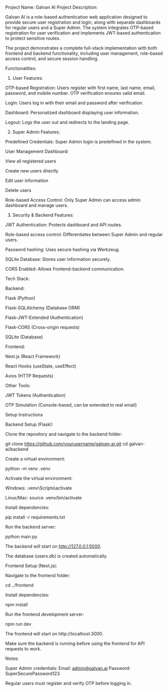 Project Name: Galvan AI
Project Description:

Galvan AI is a role-based authentication web application designed to provide secure user registration and login, along with separate dashboards for regular users and a Super Admin. The system integrates OTP-based registration for user verification and implements JWT-based authentication to protect sensitive routes.

The project demonstrates a complete full-stack implementation with both frontend and backend functionality, including user management, role-based access control, and secure session handling.

Functionalities:

1. User Features:

OTP-based Registration: Users register with first name, last name, email, password, and mobile number. OTP verification ensures valid email.

Login: Users log in with their email and password after verification.

Dashboard: Personalized dashboard displaying user information.

Logout: Logs the user out and redirects to the landing page.

2. Super Admin Features:

Predefined Credentials: Super Admin login is predefined in the system.

User Management Dashboard:

View all registered users

Create new users directly

Edit user information

Delete users

Role-based Access Control: Only Super Admin can access admin dashboard and manage users.

3. Security & Backend Features:

JWT Authentication: Protects dashboard and API routes.

Role-based access control: Differentiates between Super Admin and regular users.

Password hashing: Uses secure hashing via Werkzeug.

SQLite Database: Stores user information securely.

CORS Enabled: Allows frontend-backend communication.

Tech Stack:

Backend:

Flask (Python)

Flask-SQLAlchemy (Database ORM)

Flask-JWT-Extended (Authentication)

Flask-CORS (Cross-origin requests)

SQLite (Database)

Frontend:

Next.js (React Framework)

React Hooks (useState, useEffect)

Axios (HTTP Requests)

Other Tools:

JWT Tokens (Authentication)

OTP Simulation (Console-based, can be extended to real email)

Setup Instructions

Backend Setup (Flask):

Clone the repository and navigate to the backend folder:

git clone https://github.com/yourusername/galvan-ai.git
cd galvan-ai/backend


Create a virtual environment:

python -m venv .venv


Activate the virtual environment:

Windows: .venv\Scripts\activate

Linux/Mac: source .venv/bin/activate

Install dependencies:

pip install -r requirements.txt


Run the backend server:

python main.py


The backend will start on http://127.0.0.1:5000.

The database (users.db) is created automatically.

Frontend Setup (Next.js):

Navigate to the frontend folder:

cd ../frontend


Install dependencies:

npm install


Run the frontend development server:

npm run dev


The frontend will start on http://localhost:3000.

Make sure the backend is running before using the frontend for API requests to work.

Notes:

Super Admin credentials: Email: admin@galvan.ai Password: SuperSecurePassword123

Regular users must register and verify OTP before logging in.

